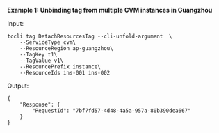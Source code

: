 **Example 1: Unbinding tag from multiple CVM instances in Guangzhou**



Input: 

```
tccli tag DetachResourcesTag --cli-unfold-argument  \
    --ServiceType cvm\
    --ResourceRegion ap-guangzhou\
    --TagKey t1\
    --TagValue v1\
    --ResourcePrefix instance\
    --ResourceIds ins-001 ins-002
```

Output: 
```
{
    "Response": {
        "RequestId": "7bf7fd57-4d48-4a5a-957a-80b390dea667"
    }
}
```


